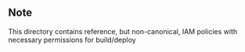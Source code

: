 ## Note ##

This directory contains reference, but non-canonical, IAM policies with necessary permissions for build/deploy
